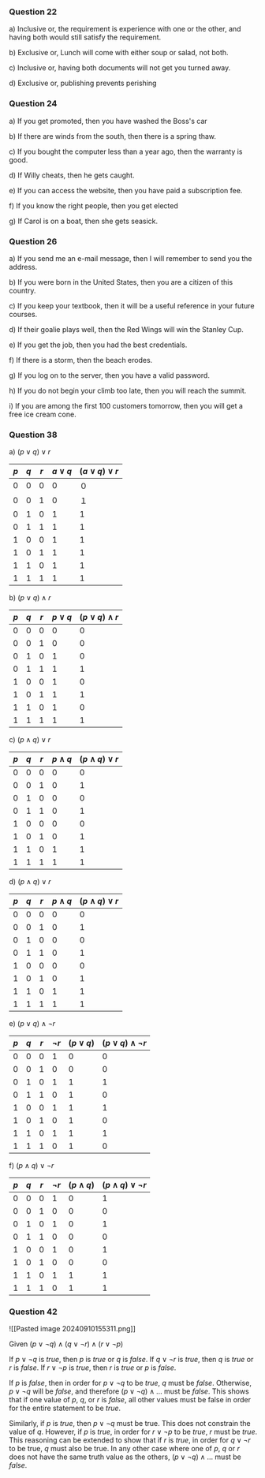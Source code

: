 ### Question 22
a) Inclusive or, the requirement is experience with one or the other, and having both would still satisfy the requirement.

b) Exclusive or, Lunch will come with either soup or salad, not both.

c) Inclusive or, having both documents will not get you turned away.

d) Exclusive or, publishing prevents perishing

### Question 24
a) If you get promoted, then you have washed the Boss's car

b) If there are winds from the south, then there is a spring thaw.

c) If you bought the computer less than a year ago, then the warranty is good.

d) If Willy cheats, then he gets caught.

e) If you can access the website, then you have paid a subscription fee.

f) If you know the right people, then you get elected

g) If Carol is on a boat, then she gets seasick.

### Question 26
a) If you send me an e-mail message, then I will remember to send you the address.

b) If you were born in the United States, then you are a citizen of this country.

c) If you keep your textbook, then it will be a useful reference in your future courses.

d) If their goalie plays well, then the Red Wings will win the Stanley Cup.

e) If you get the job, then you had the best credentials.

f) If there is a storm, then the beach erodes.

g) If you log on to the server, then you have a valid password.

h) If you do not begin your climb too late, then you will reach the summit. 

i) If you are among the first 100 customers tomorrow, then you will get a free ice cream cone.

### Question 38

a) $(p\lor q)\lor r$

| $p$ | $q$ | $r$ | $a\lor q$ | $(a\lor q)\lor r$ |
| --- | --- | --- | --------- | ----------------- |
| 0   | 0   | 0   | 0         | ０                 |
| 0   | 0   | 1   | 0         | １                 |
| 0   | 1   | 0   | 1         | 1                 |
| 0   | 1   | 1   | 1         | 1                 |
| 1   | 0   | 0   | 1         | 1                 |
| 1   | 0   | 1   | 1         | 1                 |
| 1   | 1   | 0   | 1         | 1                 |
| 1   | 1   | 1   | 1         | 1                 |

b) $(p\lor q)\land r$

| $p$ | $q$ | $r$ | $p\lor q$ | $(p\lor q)\land r$ |
| --- | --- | --- | --------- | ------------------ |
| 0   | 0   | 0   | 0         | 0                  |
| 0   | 0   | 1   | 0         | 0                  |
| 0   | 1   | 0   | 1         | 0                  |
| 0   | 1   | 1   | 1         | 1                  |
| 1   | 0   | 0   | 1         | 0                  |
| 1   | 0   | 1   | 1         | 1                  |
| 1   | 1   | 0   | 1         | 0                  |
| 1   | 1   | 1   | 1         | 1                  |

c) $(p\land q)\lor r$

| $p$ | $q$ | $r$ | $p\land q$ | $(p\land q)\lor r$ |
| --- | --- | --- | ---------- | ------------------ |
| 0   | 0   | 0   | 0          | 0                  |
| 0   | 0   | 1   | 0          | 1                  |
| 0   | 1   | 0   | 0          | 0                  |
| 0   | 1   | 1   | 0          | 1                  |
| 1   | 0   | 0   | 0          | 0                  |
| 1   | 0   | 1   | 0          | 1                  |
| 1   | 1   | 0   | 1          | 1                  |
| 1   | 1   | 1   | 1          | 1                  |

d) $(p\land q)\lor r$

| $p$ | $q$ | $r$ | $p\land q$ | $(p\land q)\lor r$ |
| --- | --- | --- | ---------- | ------------------ |
| 0   | 0   | 0   | 0          | 0                  |
| 0   | 0   | 1   | 0          | 1                  |
| 0   | 1   | 0   | 0          | 0                  |
| 0   | 1   | 1   | 0          | 1                  |
| 1   | 0   | 0   | 0          | 0                  |
| 1   | 0   | 1   | 0          | 1                  |
| 1   | 1   | 0   | 1          | 1                  |
| 1   | 1   | 1   | 1          | 1                  |

e) $(p\lor q)\land \neg r$

| $p$ | $q$ | $r$ | $\neg r$ | $(p\lor q)$ | $(p\lor q)\land \neg r$ |
| --- | --- | --- | -------- | ----------- | ----------------------- |
| 0   | 0   | 0   | 1        | 0           | 0                       |
| 0   | 0   | 1   | 0        | 0           | 0                       |
| 0   | 1   | 0   | 1        | 1           | 1                       |
| 0   | 1   | 1   | 0        | 1           | 0                       |
| 1   | 0   | 0   | 1        | 1           | 1                       |
| 1   | 0   | 1   | 0        | 1           | 0                       |
| 1   | 1   | 0   | 1        | 1           | 1                       |
| 1   | 1   | 1   | 0        | 1           | 0                       |

f) $(p\land q)\lor \neg r$

| $p$ | $q$ | $r$ | $\neg r$ | $(p\land q)$ | $(p\land q)\lor \neg r$ |
| --- | --- | --- | -------- | ------------ | ----------------------- |
| 0   | 0   | 0   | 1        | 0            | 1                       |
| 0   | 0   | 1   | 0        | 0            | 0                       |
| 0   | 1   | 0   | 1        | 0            | 1                       |
| 0   | 1   | 1   | 0        | 0            | 0                       |
| 1   | 0   | 0   | 1        | 0            | 1                       |
| 1   | 0   | 1   | 0        | 0            | 0                       |
| 1   | 1   | 0   | 1        | 1            | 1                       |
| 1   | 1   | 1   | 0        | 1            | 1                       |

### Question 42

![[Pasted image 20240910155311.png]]

Given $(p\lor \neg q) \land (q\lor \neg r)\land(r\lor \neg p)$

If $p \lor \neg q$ is $true$, then $p$ is $true$ or $q$ is $false$. 
If $q\lor \neg r$ is $true$, then $q$ is $true$ or $r$ is $false$. 
If $r \lor \neg p$ is $true$, then $r$ is $true$ or $p$ is $false$. 

If $p$ is $false$, then in order for $p \lor \neg q$ to be $true$, $q$ must be $false$. Otherwise, $p\lor \neg q$ will be $false$, and therefore $(p\lor \neg q) \land \dots$ must be $false$. This shows that if one value of $p$, $q$, or $r$ is $false$, all other values must be false in order for the entire statement to be $true$.

Similarly, if $p$ is $true$, then $p\lor \neg q$ must be true. This does not constrain the value of $q$. However, if $p$ is $true$, in order for $r\lor \neg p$ to be $true$, $r$ must be $true$. This reasoning can be extended to show that if $r$ is $true$, in order for $q \lor \neg r$ to be true, $q$ must also be true. In any other case where one of $p$, $q$ or $r$ does not have the same truth value as the others, $(p\lor \neg q)\land\dots$ must be $false$.

